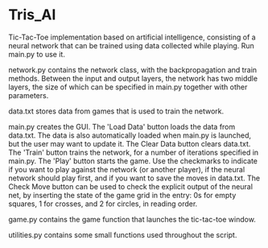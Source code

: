 # Tris_AI
Tic-Tac-Toe implementation based on artificial intelligence, consisting of a neural network that can be trained using data collected while playing. Run main.py to use it.

network.py contains the network class, with the backpropagation and train methods. Between the input and output layers, the network has two middle layers, the size of which can be specified in main.py together with other parameters.

data.txt stores data from games that is used to train the network.

main.py creates the GUI. The 'Load Data' button loads the data from data.txt. The data is also automatically loaded when main.py is launched, but the user may want to update it. The Clear Data button clears data.txt. The 'Train' button trains the network, for a number of iterations specified in main.py. The 'Play' button starts the game. Use the checkmarks to indicate if you want to play against the network (or another player), if the neural network should play first, and if you want to save the moves in data.txt. The Check Move button can be used to check the explicit output of the neural net, by inserting the state of the game grid in the entry: 0s for empty squares, 1 for crosses, and 2 for circles, in reading order.

game.py contains the game function that launches the tic-tac-toe window.

utilities.py contains some small functions used throughout the script.
